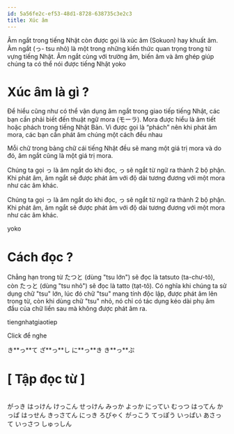 ```yaml
---
id: 5a56fe2c-ef53-48d1-8728-638735c3e2c3
title: Xúc âm
---
```


<Intro>
Âm ngắt trong tiếng Nhật còn được gọi là xúc âm (Sokuon) hay khuất âm. Âm ngắt (っ- tsu nhỏ) là một trong những kiến thức quan trọng trong từ vựng tiếng Nhật. Âm ngắt cùng với trường âm, biến âm và âm ghép giúp chúng ta có thể nói được tiếng Nhật
</Intro>
<Via href="https://yoko.edu.vn/am-ngat-trong-tieng-nhat/">yoko</Via>

<InlineToc />

# Xúc âm là gì ?

Để hiểu cũng như có thể vận dụng âm ngắt trong giao tiếp tiếng Nhật, các bạn cần phải biết đến thuật ngữ mora (モーラ). Mora được hiểu là âm tiết hoặc phách trong tiếng Nhật Bản. Vì được gọi là “phách” nên khi phát âm mora, các bạn cần phát âm chúng một cách đều nhau

Mỗi chữ trong bảng chữ cái tiếng Nhật đều sẽ mang một giá trị mora và do đó, âm ngắt cũng là một giá trị mora.

Chúng ta gọi っ là âm ngắt do khi đọc, っ sẽ ngắt từ ngữ ra thành 2 bộ phận. Khi phát âm, âm ngắt sẽ được phát âm với độ dài tương đương với một mora như các âm khác.

Chúng ta gọi っ là âm ngắt do khi đọc, っ sẽ ngắt từ ngữ ra thành 2 bộ phận. Khi phát âm, âm ngắt sẽ được phát âm với độ dài tương đương với một mora như các âm khác.

<Via href="https://yoko.edu.vn/am-ngat-trong-tieng-nhat/">yoko</Via>


# Cách đọc ?

Chẳng hạn trong từ たつと (dùng "tsu lớn") sẽ đọc là tatsuto (ta-chư-tô), còn たっと (dùng "tsu nhỏ") sẽ đọc là tatto (tạt-tô). Có nghĩa khi chúng ta sử dụng chữ "tsu" lớn, lúc đó chữ "tsu" mang tính độc lập, được phát âm lên trong từ, còn khi dùng chữ "tsu" nhỏ, nó chỉ có tác dụng kéo dài phụ âm đầu của chữ liền sau mà không được phát âm ra.

<Via href="http://tiengnhatgiaotiep.edu.vn/xuc-am-tieng-nhat.html">tiengnhatgiaotiep</Via>

<p align="left">Click để nghe</p>
<JaWL m={4}>
  <Speak k="切手"><Kanji>き**っ**て</Kanji></Speak>
  <Speak k="雑誌"><Kanji>ざ**っ**し</Kanji></Speak>
  <Speak k="日記"><Kanji>に**っ**き</Kanji></Speak>
  <Speak k="切符"><Kanji>き**っ**ぷ</Kanji></Speak>
</JaWL>


# [ Tập đọc từ ]
<br/>

<JaWL m={4}>
 <Kanji>がっき</Kanji>
 <Kanji>はっけん</Kanji>
 <Kanji>けっこん</Kanji>
 <Kanji>せっけん</Kanji>
</JaWL>

<JaWL m={4}>
 <Kanji>みっか</Kanji>
 <Kanji>よっか</Kanji>
 <Kanji>にってい</Kanji>
 <Kanji>むっつ</Kanji>
</JaWL>

<JaWL m={4}>
 <Kanji>はってん</Kanji>
 <Kanji>かっぱ</Kanji>
 <Kanji>はっせん</Kanji>
 <Kanji>きっさてん</Kanji>
</JaWL>

<JaWL m={4}>
 <Kanji>にっき</Kanji>
 <Kanji>ろぴゃく</Kanji>
 <Kanji>がっこう</Kanji>
 <Kanji>てっぽう</Kanji>
</JaWL>

<JaWL m={4}>
 <Kanji>いっぱい</Kanji>
 <Kanji>あさって</Kanji>
 <Kanji>いっさつ</Kanji>
 <Kanji>しゅっしん</Kanji>
</JaWL>
